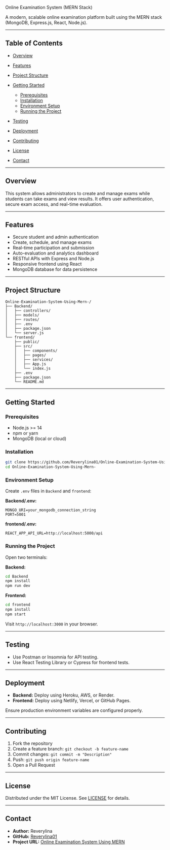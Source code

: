 Online Examination System (MERN Stack)

A modern, scalable online examination platform built using the MERN stack (MongoDB, Express.js, React, Node.js).

---

## Table of Contents

* [Overview](#overview)
* [Features](#features)
* [Project Structure](#project-structure)
* [Getting Started](#getting-started)

  * [Prerequisites](#prerequisites)
  * [Installation](#installation)
  * [Environment Setup](#environment-setup)
  * [Running the Project](#running-the-project)
* [Testing](#testing)
* [Deployment](#deployment)
* [Contributing](#contributing)
* [License](#license)
* [Contact](#contact)

---

## Overview

This system allows administrators to create and manage exams while students can take exams and view results. It offers user authentication, secure exam access, and real-time evaluation.

---

## Features

* Secure student and admin authentication
* Create, schedule, and manage exams
* Real-time participation and submission
* Auto-evaluation and analytics dashboard
* RESTful APIs with Express and Node.js
* Responsive frontend using React
* MongoDB database for data persistence

---

## Project Structure

```
Online-Examination-System-Using-Mern-/
├── Backend/
│   ├── controllers/
│   ├── models/
│   ├── routes/
│   ├── .env
│   ├── package.json
│   └── server.js
└── frontend/
    ├── public/
    ├── src/
    │   ├── components/
    │   ├── pages/
    │   ├── services/
    │   ├── App.js
    │   └── index.js
    ├── .env
    ├── package.json
    └── README.md
```

---

## Getting Started

### Prerequisites

* Node.js >= 14
* npm or yarn
* MongoDB (local or cloud)

### Installation

```bash
git clone https://github.com/Reverylina01/Online-Examination-System-Using-Mern-.git
cd Online-Examination-System-Using-Mern-
```

### Environment Setup

Create `.env` files in `Backend` and `frontend`:

**Backend/.env:**

```
MONGO_URI=your_mongodb_connection_string
PORT=5001
```

**frontend/.env:**

```
REACT_APP_API_URL=http://localhost:5000/api
```

### Running the Project

Open two terminals:

**Backend:**

```bash
cd Backend
npm install
npm run dev
```

**Frontend:**

```bash
cd frontend
npm install
npm start
```

Visit `http://localhost:3000` in your browser.

---

## Testing

* Use Postman or Insomnia for API testing.
* Use React Testing Library or Cypress for frontend tests.

---

## Deployment

* **Backend:** Deploy using Heroku, AWS, or Render.
* **Frontend:** Deploy using Netlify, Vercel, or GitHub Pages.

Ensure production environment variables are configured properly.

---

## Contributing

1. Fork the repository
2. Create a feature branch: `git checkout -b feature-name`
3. Commit changes: `git commit -m "Description"`
4. Push: `git push origin feature-name`
5. Open a Pull Request

---

## License

Distributed under the MIT License. See [LICENSE](LICENSE) for details.

---

## Contact

* **Author:** Reverylina
* **GitHub:** [Reverylina01](https://github.com/Reverylina01)
* **Project URL:** [Online Examination System Using MERN](https://github.com/Reverylina01/Online-Examination-System-Using-Mern-)



